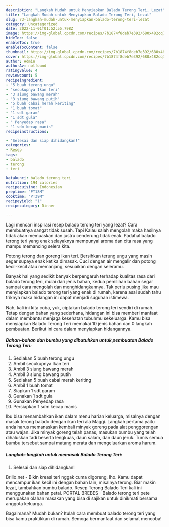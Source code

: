 ```yaml
---
description: "Langkah Mudah untuk Menyiapkan Balado Terong Teri, Lezat"
title: "Langkah Mudah untuk Menyiapkan Balado Terong Teri, Lezat"
slug: 73-langkah-mudah-untuk-menyiapkan-balado-terong-teri-lezat
category: Uncategorized
date: 2022-11-01T01:52:55.798Z
image: https://img-global.cpcdn.com/recipes/7b1874f8deb7e392/680x482cq70/balado-terong-teri-foto-resep-utama.jpg
hideToc: false
enableToc: true
enableTocContent: false
thumbnail: https://img-global.cpcdn.com/recipes/7b1874f8deb7e392/680x482cq70/balado-terong-teri-foto-resep-utama.jpg
cover: https://img-global.cpcdn.com/recipes/7b1874f8deb7e392/680x482cq70/balado-terong-teri-foto-resep-utama.jpg
author: Admin
authorAv: notfound
ratingvalue: 4
reviewcount: 5
recipeingredient:
- "5 buah terong ungu"
- "secukupnya Ikan teri"
- "3 siung bawang merah"
- "3 siung bawang putih"
- "5 buah cabai merah keriting"
- "1 buah tomat"
- "1 sdt garam"
- "1 sdt gula"
- " Penyedap rasa"
- "1 sdm kecap manis"
recipeinstructions:

- "Selesai dan siap dihidangkan!"
categories:
- Resep
tags:
- balado
- terong
- teri

katakunci: balado terong teri 
nutrition: 194 calories
recipecuisine: Indonesian
preptime: "PT18M"
cooktime: "PT39M"
recipeyield: "1"
recipecategory: Dinner

---
```



Lagi mencari inspirasi resep balado terong teri yang lezat? Cara membuatnya sangat tidak susah. Tapi Kalau salah mengolah maka hasilnya tidak akan memuaskan dan justru cenderung tidak enak. Padahal balado terong teri yang enak selayaknya mempunyai aroma dan cita rasa yang mampu memancing selera kita.


Potong terong dan goreng ikan teri. Bersihkan terung ungu yang masih segar supaya enak ketika dimasak. Cuci dengan air mengalir dan potong kecil-kecil atau memanjang, sesuaikan dengan seleramu.

Banyak hal yang sedikit banyak berpengaruh terhadap kualitas rasa dari balado terong teri, mulai dari jenis bahan, kedua pemilihan bahan segar sampai cara mengolah dan menghidangkannya. Tak perlu pusing jika mau menyiapkan balado terong teri yang enak di rumah, karena asal sudah tahu triknya maka hidangan ini dapat menjadi suguhan istimewa.


Nah, kali ini kita coba, yuk, ciptakan balado terong teri sendiri di rumah. Tetap dengan bahan yang sederhana, hidangan ini bisa memberi manfaat dalam membantu menjaga kesehatan tubuhmu sekeluarga. Kamu bisa menyiapkan Balado Terong Teri memakai 10 jenis bahan dan 0 langkah pembuatan. Berikut ini cara dalam menyiapkan hidangannya.

<!--inarticleads1-->

##### Bahan-bahan dan bumbu yang dibutuhkan untuk pembuatan Balado Terong Teri:

1. Sediakan 5 buah terong ungu
1. Ambil secukupnya Ikan teri
1. Ambil 3 siung bawang merah
1. Ambil 3 siung bawang putih
1. Sediakan 5 buah cabai merah keriting
1. Ambil 1 buah tomat
1. Siapkan 1 sdt garam
1. Gunakan 1 sdt gula
1. Gunakan  Penyedap rasa
1. Persiapkan 1 sdm kecap manis


Ibu bisa menambahkan ikan dalam menu harian keluarga, misalnya dengan masak terong balado dengan ikan teri ala Maggi. Langkah pertama yaitu anda harus memanaskan kembali minyak goreng pada alat penggorengan atau wajan. Jika minyak goreng telah panas, masukan bumbu yang telah dihaluskan tadi beserta lengkuas, daun salam, dan daun jeruk. Tumis semua bumbu tersebut sampai matang merata dan mengeluarkan aroma harum. 

<!--inarticleads2-->

##### Langkah-langkah untuk memasak Balado Terong Teri:


1. Selesai dan siap dihidangkan!

Brilio.net - Bikin kreasi teri nggak cuma digoreng, lho. Kamu dapat mencampur ikan kecil ini dengan bahan lain, misalnya terong. Biar makin lezat, tambahkan bumbu balado. Resep Terong Balado Teri kali ini menggunakan bahan petai. PORTAL BREBES - Balado terong teri pete merupakan olahan masakan yang bisa di sajikan untuk dinikmati bersama anggota keluarga. 

Bagaimana? Mudah bukan? Itulah cara membuat balado terong teri yang bisa kamu praktikkan di rumah. Semoga bermanfaat dan selamat mencoba!

